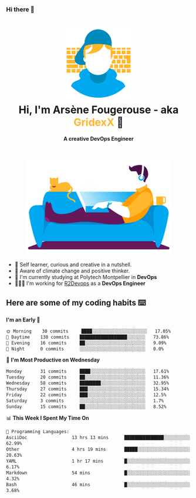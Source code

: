 ### Hi there 👋

<!--
**GridexX/gridexx** is a ✨ _special_ ✨ repository because its `README.md` (this file) appears on your GitHub profile.

Here are some ideas to get you started:

- 🔭 I’m currently working on ...
- 🌱 I’m currently learning ...
- 👯 I’m looking to collaborate on ...
- 🤔 I’m looking for help with ...
- 💬 Ask me about ...
- 📫 How to reach me: ...
- 😄 Pronouns: ...
- ⚡ Fun fact: ...
-->


<!-- Header -->
<h1 align="center">
  <img src="./images/user_profile.png" width="200">
  <br>
  Hi, I'm Arsène Fougerouse - aka <span style="color:#ffb72e">GridexX</span> 👋
</h1>


<p align="center">
  <b>A creative DevOps Engineer </b>
</p>
<br/>
<p align="center">
  <img src="./images/man_couch.png" width="400">
</p>

- 🎨 Self learner, curious and creative in a nutshell. 
- 🌱 Aware of climate change and positive thinker.
- 📕 I'm currently studying at Polytech Montpellier in **DevOps**
- 👨🏻‍💻 I'm working for [R2Devops](https://r2devops.io) as a **DevOps Engineer**


## Here are some of my coding habits ⌨️

<!-- Add a section about tech and Ops stack
  Like this one : https://github.com/Xanthus58#-tech-stack
-->
<!--START_SECTION:waka-->
**I'm an Early 🐤** 

```text
🌞 Morning    30 commits     ████░░░░░░░░░░░░░░░░░░░░░   17.05% 
🌆 Daytime    130 commits    ██████████████████░░░░░░░   73.86% 
🌃 Evening    16 commits     ██░░░░░░░░░░░░░░░░░░░░░░░   9.09% 
🌙 Night      0 commits      ░░░░░░░░░░░░░░░░░░░░░░░░░   0.0%

```
📅 **I'm Most Productive on Wednesday** 

```text
Monday       31 commits     ████░░░░░░░░░░░░░░░░░░░░░   17.61% 
Tuesday      20 commits     ██░░░░░░░░░░░░░░░░░░░░░░░   11.36% 
Wednesday    58 commits     ████████░░░░░░░░░░░░░░░░░   32.95% 
Thursday     27 commits     ███░░░░░░░░░░░░░░░░░░░░░░   15.34% 
Friday       22 commits     ███░░░░░░░░░░░░░░░░░░░░░░   12.5% 
Saturday     3 commits      ░░░░░░░░░░░░░░░░░░░░░░░░░   1.7% 
Sunday       15 commits     ██░░░░░░░░░░░░░░░░░░░░░░░   8.52%

```


📊 **This Week I Spent My Time On** 

```text
💬 Programming Languages: 
AsciiDoc                 13 hrs 13 mins      ███████████████░░░░░░░░░░   62.99% 
Other                    4 hrs 19 mins       █████░░░░░░░░░░░░░░░░░░░░   20.63% 
YAML                     1 hr 17 mins        █░░░░░░░░░░░░░░░░░░░░░░░░   6.17% 
Markdown                 54 mins             █░░░░░░░░░░░░░░░░░░░░░░░░   4.32% 
Bash                     46 mins             █░░░░░░░░░░░░░░░░░░░░░░░░   3.68%

```


<!--END_SECTION:waka-->

